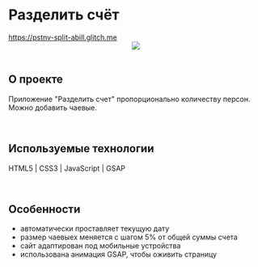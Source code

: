 <h1> Разделить счёт </h1>
<a href="https://pstnv-split-abill.glitch.me/"> https://pstnv-split-abill.glitch.me </a>

<div align="center">
  <img src="https://cdn.glitch.global/ece60b40-3830-4d48-bb12-fa238aabf422/picPreview_5.png">
</div>
<br>

<h2>О проекте</h2>
<p> Приложение "Разделить счет" пропорционально количеству персон. Можно добавить чаевые.  </p>
<br>

<h2>Используемые технологии</h2>
<p> HTML5 | CSS3 | JavaScript | GSAP</p>
<br>

<h2>Особенности</h2>
<ul>
  <li> автоматически проставляет текущую дату </li>
  <li> размер чаевыех меняется с шагом 5% от общей суммы счета </li>
  <li> сайт адаптирован под мобильные устройства </li>
  <li> использована анимация GSAP, чтобы оживить страницу </li>
</ul>
